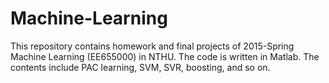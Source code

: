 # Machine-Learning
This repository contains homework and final projects of 2015-Spring Machine Learning (EE655000) in NTHU. The code is written in Matlab. The contents include PAC learning, SVM, SVR, boosting, and so on.
